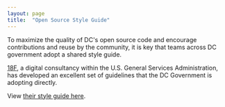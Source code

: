 ```yaml
---
layout: page
title:  "Open Source Style Guide"
---
```


To maximize the quality of DC's open source code and encourage contributions and reuse by the community, it is key that teams across DC government adopt a shared style guide.  

[18F](https://18f.gsa.gov/), a digital consultancy within the U.S. General Services Administration, has developed an excellent set of guidelines that the DC Government is adopting directly. 

View [their style guide here](https://pages.18f.gov/open-source-guide/).
